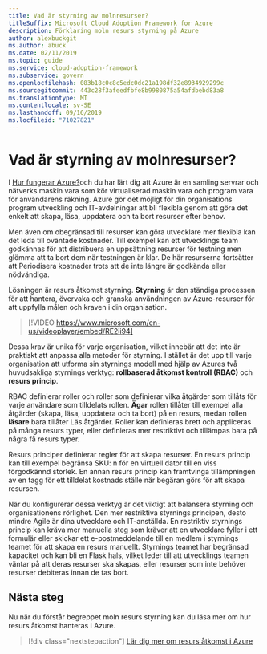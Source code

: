 ```yaml
---
title: Vad är styrning av molnresurser?
titleSuffix: Microsoft Cloud Adoption Framework for Azure
description: Förklaring moln resurs styrning på Azure
author: alexbuckgit
ms.author: abuck
ms.date: 02/11/2019
ms.topic: guide
ms.service: cloud-adoption-framework
ms.subservice: govern
ms.openlocfilehash: 083b18c0c8c5edc0dc21a198df32e8934929299c
ms.sourcegitcommit: 443c28f3afeedfbfe8b9980875a54afdbebd83a8
ms.translationtype: MT
ms.contentlocale: sv-SE
ms.lasthandoff: 09/16/2019
ms.locfileid: "71027821"
---
```

<!-- markdownlint-disable MD026 -->

# <a name="what-is-cloud-resource-governance"></a>Vad är styrning av molnresurser?

I [Hur fungerar Azure?](../../getting-started/what-is-azure.md)och du har lärt dig att Azure är en samling servrar och nätverks maskin vara som kör virtualiserad maskin vara och program vara för användarens räkning. Azure gör det möjligt för din organisations program utveckling och IT-avdelningar att bli flexibla genom att göra det enkelt att skapa, läsa, uppdatera och ta bort resurser efter behov.

Men även om obegränsad till resurser kan göra utvecklare mer flexibla kan det leda till oväntade kostnader. Till exempel kan ett utvecklings team godkännas för att distribuera en uppsättning resurser för testning men glömma att ta bort dem när testningen är klar. De här resurserna fortsätter att Periodisera kostnader trots att de inte längre är godkända eller nödvändiga.

Lösningen är resurs åtkomst styrning. **Styrning** är den ständiga processen för att hantera, övervaka och granska användningen av Azure-resurser för att uppfylla målen och kraven i din organisation.

<!-- markdownlint-disable MD034 -->

> [!VIDEO https://www.microsoft.com/en-us/videoplayer/embed/RE2ii94]

<!-- markdownlint-enable MD034 -->

Dessa krav är unika för varje organisation, vilket innebär att det inte är praktiskt att anpassa alla metoder för styrning. I stället är det upp till varje organisation att utforma sin styrnings modell med hjälp av Azures två huvudsakliga styrnings verktyg: **rollbaserad åtkomst kontroll (RBAC)** och **resurs princip**.

RBAC definierar roller och roller som definierar vilka åtgärder som tillåts för varje användare som tilldelats rollen. **Ägar** rollen tillåter till exempel alla åtgärder (skapa, läsa, uppdatera och ta bort) på en resurs, medan rollen **läsare** bara tillåter Läs åtgärder. Roller kan definieras brett och appliceras på många resurs typer, eller definieras mer restriktivt och tillämpas bara på några få resurs typer.

Resurs principer definierar regler för att skapa resurser. En resurs princip kan till exempel begränsa SKU: n för en virtuell dator till en viss förgodkännd storlek. En annan resurs princip kan framtvinga tillämpningen av en tagg för ett tilldelat kostnads ställe när begäran görs för att skapa resursen.

När du konfigurerar dessa verktyg är det viktigt att balansera styrning och organisationens rörlighet. Den mer restriktiva styrnings principen, desto mindre Agile är dina utvecklare och IT-anställda. En restriktiv styrnings princip kan kräva mer manuella steg som kräver att en utvecklare fyller i ett formulär eller skickar ett e-postmeddelande till en medlem i styrnings teamet för att skapa en resurs manuellt. Styrnings teamet har begränsad kapacitet och kan bli en Flask hals, vilket leder till att utvecklings teamen väntar på att deras resurser ska skapas, eller resurser som inte behöver resurser debiteras innan de tas bort.

## <a name="next-steps"></a>Nästa steg

Nu när du förstår begreppet moln resurs styrning kan du läsa mer om hur resurs åtkomst hanteras i Azure.

> [!div class="nextstepaction"]
> [Lär dig mer om resurs åtkomst i Azure](./resource-access-management.md)
